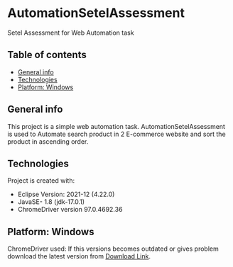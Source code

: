 # AutomationSetelAssessment
Setel Assessment for Web Automation task

## Table of contents
* [General info](#general-info)
* [Technologies](#technologies)
* [Platform: Windows](#platform:-Windows)

## General info
This project is a simple web automation task. AutomationSetelAssessment is used to Automate search product in 2 E-commerce website and sort the product in ascending order.
	
## Technologies
Project is created with:
* Eclipse Version: 2021-12 (4.22.0)
* JavaSE- 1.8 (jdk-17.0.1)
* ChromeDriver version 97.0.4692.36

## Platform: Windows
ChromeDriver used: If this versions becomes outdated or gives problem download the latest version from [Download Link](https://chromedriver.chromium.org/downloads).
